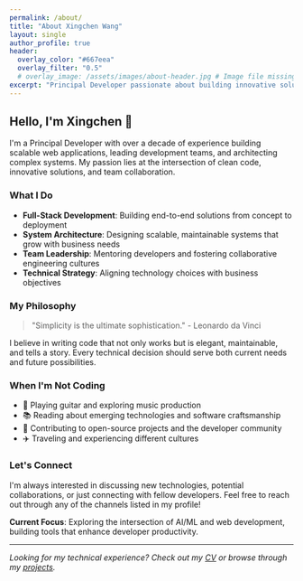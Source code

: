 ```yaml
---
permalink: /about/
title: "About Xingchen Wang"
layout: single
author_profile: true
header:
  overlay_color: "#667eea"
  overlay_filter: "0.5"
  # overlay_image: /assets/images/about-header.jpg # Image file missing
excerpt: "Principal Developer passionate about building innovative solutions and mentoring the next generation of developers."
---
```


## Hello, I'm Xingchen 👋

I'm a Principal Developer with over a decade of experience building scalable web applications, leading development teams, and architecting complex systems. My passion lies at the intersection of clean code, innovative solutions, and team collaboration.

### What I Do

- **Full-Stack Development**: Building end-to-end solutions from concept to deployment
- **System Architecture**: Designing scalable, maintainable systems that grow with business needs  
- **Team Leadership**: Mentoring developers and fostering collaborative engineering cultures
- **Technical Strategy**: Aligning technology choices with business objectives

### My Philosophy

> "Simplicity is the ultimate sophistication." - Leonardo da Vinci

I believe in writing code that not only works but is elegant, maintainable, and tells a story. Every technical decision should serve both current needs and future possibilities.

### When I'm Not Coding

- 🎸 Playing guitar and exploring music production
- 📚 Reading about emerging technologies and software craftsmanship
- 🌱 Contributing to open-source projects and the developer community
- ✈️ Traveling and experiencing different cultures

### Let's Connect

I'm always interested in discussing new technologies, potential collaborations, or just connecting with fellow developers. Feel free to reach out through any of the channels listed in my profile!

**Current Focus**: Exploring the intersection of AI/ML and web development, building tools that enhance developer productivity.

---

*Looking for my technical experience? Check out my [CV](/cv/) or browse through my [projects](/projects/).*